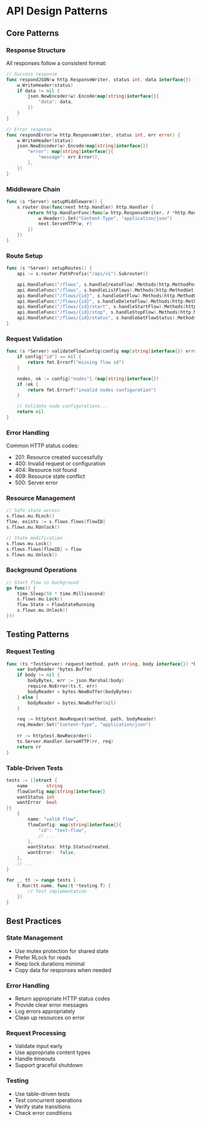 # API Design Patterns

## Core Patterns

### Response Structure
All responses follow a consistent format:

```go
// Success response
func respondJSON(w http.ResponseWriter, status int, data interface{}) {
    w.WriteHeader(status)
    if data != nil {
        json.NewEncoder(w).Encode(map[string]interface{}{
            "data": data,
        })
    }
}

// Error response
func respondError(w http.ResponseWriter, status int, err error) {
    w.WriteHeader(status)
    json.NewEncoder(w).Encode(map[string]interface{}{
        "error": map[string]interface{}{
            "message": err.Error(),
        },
    })
}
```

### Middleware Chain
```go
func (s *Server) setupMiddleware() {
    s.router.Use(func(next http.Handler) http.Handler {
        return http.HandlerFunc(func(w http.ResponseWriter, r *http.Request) {
            w.Header().Set("Content-Type", "application/json")
            next.ServeHTTP(w, r)
        })
    })
}
```

### Route Setup
```go
func (s *Server) setupRoutes() {
    api := s.router.PathPrefix("/api/v1").Subrouter()

    api.HandleFunc("/flows", s.handleCreateFlow).Methods(http.MethodPost)
    api.HandleFunc("/flows", s.handleListFlows).Methods(http.MethodGet)
    api.HandleFunc("/flows/{id}", s.handleGetFlow).Methods(http.MethodGet)
    api.HandleFunc("/flows/{id}", s.handleDeleteFlow).Methods(http.MethodDelete)
    api.HandleFunc("/flows/{id}/start", s.handleStartFlow).Methods(http.MethodPost)
    api.HandleFunc("/flows/{id}/stop", s.handleStopFlow).Methods(http.MethodPost)
    api.HandleFunc("/flows/{id}/status", s.handleGetFlowStatus).Methods(http.MethodGet)
}
```

### Request Validation
```go
func (s *Server) validateFlowConfig(config map[string]interface{}) error {
    if config["id"] == nil {
        return fmt.Errorf("missing flow id")
    }

    nodes, ok := config["nodes"].(map[string]interface{})
    if !ok {
        return fmt.Errorf("invalid nodes configuration")
    }

    // Validate node configurations...
    return nil
}
```

### Error Handling
Common HTTP status codes:
- 201: Resource created successfully
- 400: Invalid request or configuration
- 404: Resource not found
- 409: Resource state conflict
- 500: Server error

### Resource Management
```go
// Safe state access
s.flows.mu.RLock()
flow, exists := s.flows.flows[flowID]
s.flows.mu.RUnlock()

// State modification
s.flows.mu.Lock()
s.flows.flows[flowID] = flow
s.flows.mu.Unlock()
```

### Background Operations
```go
// Start flow in background
go func() {
    time.Sleep(50 * time.Millisecond)
    s.flows.mu.Lock()
    flow.State = FlowStateRunning
    s.flows.mu.Unlock()
}()
```

## Testing Patterns

### Request Testing
```go
func (ts *TestServer) request(method, path string, body interface{}) *httptest.ResponseRecorder {
    var bodyReader *bytes.Buffer
    if body != nil {
        bodyBytes, err := json.Marshal(body)
        require.NoError(ts.t, err)
        bodyReader = bytes.NewBuffer(bodyBytes)
    } else {
        bodyReader = bytes.NewBuffer(nil)
    }

    req := httptest.NewRequest(method, path, bodyReader)
    req.Header.Set("Content-Type", "application/json")
    
    rr := httptest.NewRecorder()
    ts.Server.Handler.ServeHTTP(rr, req)
    return rr
}
```

### Table-Driven Tests
```go
tests := []struct {
    name       string
    flowConfig map[string]interface{}
    wantStatus int
    wantError  bool
}{
    {
        name: "valid flow",
        flowConfig: map[string]interface{}{
            "id": "test-flow",
            // ...
        },
        wantStatus: http.StatusCreated,
        wantError:  false,
    },
    // ...
}

for _, tt := range tests {
    t.Run(tt.name, func(t *testing.T) {
        // Test implementation
    })
}
```

## Best Practices

### State Management
- Use mutex protection for shared state
- Prefer RLock for reads
- Keep lock durations minimal
- Copy data for responses when needed

### Error Handling
- Return appropriate HTTP status codes
- Provide clear error messages
- Log errors appropriately
- Clean up resources on error

### Request Processing
- Validate input early
- Use appropriate content types
- Handle timeouts
- Support graceful shutdown

### Testing
- Use table-driven tests
- Test concurrent operations
- Verify state transitions
- Check error conditions